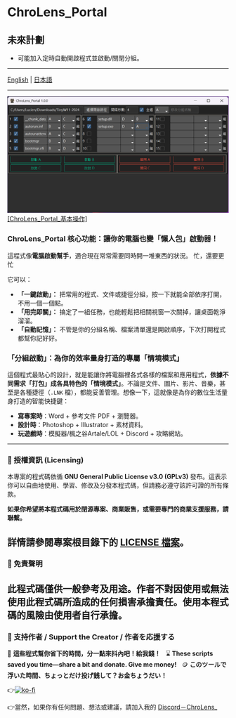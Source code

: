 # ChroLens_Portal
## 未來計劃
* 可能加入定時自動開啟程式並啟動/關閉分組。
---

[English](README_EN.md) | [日本語](README_JA.md)

---
![ChroLens_Portal_Basic_Operations](pic01.png)
[[ChroLens_Portal_基本操作]](https://player.vimeo.com/video/1087659485?h=83487a7ea9)
### ChroLens_Portal 核心功能：讓你的電腦也變「懶人包」啟動器！

這程式像**電腦啟動幫手**，適合現在常常需要同時開一堆東西的狀況。
忙，還要更忙

它可以：

* **「一鍵啟動」：** 把常用的程式、文件或捷徑分組，按一下就能全部依序打開，不用一個一個點。
* **「用完即關」：** 搞定了一組任務，也能輕鬆把相關視窗一次關掉，讓桌面乾淨溜溜。
* **「自動記憶」：** 不管是你的分組名稱、檔案清單還是開啟順序，下次打開程式都幫你記好好。

### 「分組啟動」：為你的效率量身打造的專屬「情境模式」

這個程式最貼心的設計，就是能讓你將電腦裡各式各樣的檔案和應用程式，**依據不同需求「打包」成各具特色的「情境模式」**。不論是文件、圖片、影片、音樂，甚至是各種捷徑（`.LNK` 檔），都能妥善管理。想像一下，這就像是為你的數位生活量身打造的智能快捷鍵：

* **寫專案時**：Word + 參考文件 PDF + 瀏覽器。
* **設計時**：Photoshop + Illustrator + 素材資料。
* **玩遊戲時**：模擬器/楓之谷Artale/LOL + Discord + 攻略網站。

---

### 📄 授權資訊 (Licensing)

本專案的程式碼依循 **GNU General Public License v3.0 (GPLv3)** 發布。這表示你可以自由地使用、學習、修改及分發本程式碼，但請務必遵守該許可證的所有條款。

**如果你希望將本程式碼用於閉源專案、商業販售，或需要專門的商業支援服務，請聯繫。**

詳情請參閱專案根目錄下的 [LICENSE 檔案](LICENSE)。
---
### 📄 免責聲明
此程式碼僅供一般參考及用途。作者不對因使用或無法使用此程式碼所造成的任何損害承擔責任。使用本程式碼的風險由使用者自行承擔。
---


### 💸 支持作者 / Support the Creator / 作者を応援する

🧠 **這些程式幫你省下的時間，分一點來抖內吧！給我錢！**  
⌛ **These scripts saved you time—share a bit and donate. Give me money!**  
🪙 **このツールで浮いた時間、ちょっとだけ投げ銭して？お金ちょうだい！**

👉[![ko-fi](https://ko-fi.com/img/githubbutton_sm.svg)](https://ko-fi.com/B0B51FBVA8)

👉當然，如果你有任何問題、想法或建議，請加入我的 [Discord－ChroLens_](https://discord.gg/72Kbs4WPPn)


